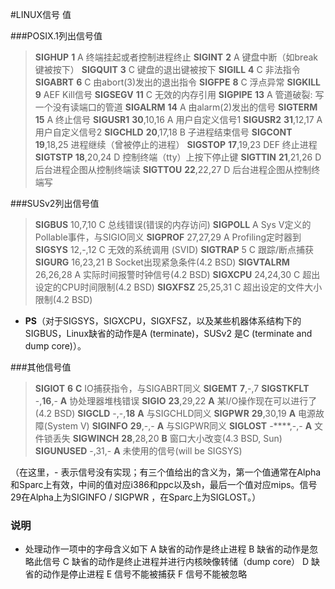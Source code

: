 #LINUX信号 值

###POSIX.1列出信号值

>**SIGHUP** **1** A 终端挂起或者控制进程终止 
>**SIGINT** **2** A 键盘中断（如break键被按下） 
>**SIGQUIT** **3** C 键盘的退出键被按下 
>**SIGILL** **4** C 非法指令 
>**SIGABRT** **6** C 由abort(3)发出的退出指令 
>**SIGFPE** **8** C 浮点异常 
>**SIGKILL** **9** AEF Kill信号 
>**SIGSEGV** **11** C 无效的内存引用 
>**SIGPIPE** **13** A 管道破裂: 写一个没有读端口的管道 
>**SIGALRM** **14** A 由alarm(2)发出的信号 
>**SIGTERM** **15** A 终止信号 
>**SIGUSR1** **30**,10,16 A 用户自定义信号1 
>**SIGUSR2** **31**,12,17 A 用户自定义信号2 
>**SIGCHLD** **20**,17,18 B 子进程结束信号 
>**SIGCONT** **19**,18,25 进程继续（曾被停止的进程） 
>**SIGSTOP** **17**,19,23 DEF 终止进程 
>**SIGTSTP** **18**,20,24 D 控制终端（tty）上按下停止键 
>**SIGTTIN** **21**,21,26 D 后台进程企图从控制终端读 
>**SIGTTOU** **22**,22,27 D 后台进程企图从控制终端写 



###SUSv2列出信号值

> **SIGBUS** 10,7,10 C 总线错误(错误的内存访问) 
> **SIGPOLL** A Sys V定义的Pollable事件，与SIGIO同义 
> **SIGPROF** 27,27,29 A Profiling定时器到 
> **SIGSYS** 12,-,12 C 无效的系统调用 (SVID) 
> **SIGTRAP** 5 C 跟踪/断点捕获 
> **SIGURG** 16,23,21 B Socket出现紧急条件(4.2 BSD) 
> **SIGVTALRM** 26,26,28 A 实际时间报警时钟信号(4.2 BSD) 
> **SIGXCPU** 24,24,30 C 超出设定的CPU时间限制(4.2 BSD) 
> **SIGXFSZ** 25,25,31 C 超出设定的文件大小限制(4.2 BSD) 

- **PS**（对于SIGSYS，SIGXCPU，SIGXFSZ，以及某些机器体系结构下的SIGBUS，Linux缺省的动作是A (terminate)，SUSv2 是C (terminate and dump core)）。 

###其他信号值

> **SIGIOT** **6** **C** IO捕获指令，与SIGABRT同义 
> **SIGEMT** **7**,-,7 
> **SIGSTKFLT** -,**16**,- **A** 协处理器堆栈错误 
> **SIGIO** **23**,29,22 **A** 某I/O操作现在可以进行了(4.2 BSD) 
> **SIGCLD** -,-,**18** **A** 与SIGCHLD同义 
> **SIGPWR** **29**,30,19 **A** 电源故障(System V) 
> **SIGINFO** **29**,-,- **A** 与SIGPWR同义 
> **SIGLOST** -****,-,- **A** 文件锁丢失 
> **SIGWINCH** **28**,28,20 **B** 窗口大小改变(4.3 BSD, Sun) 
> **SIGUNUSED** -,31,- **A** 未使用的信号(will be SIGSYS) 

（在这里，- 表示信号没有实现；有三个值给出的含义为，第一个值通常在Alpha和Sparc上有效，中间的值对应i386和ppc以及sh，最后一个值对应mips。信号29在Alpha上为SIGINFO / SIGPWR ，在Sparc上为SIGLOST。） 

### 说明

- 处理动作一项中的字母含义如下 
  A 缺省的动作是终止进程 
  B 缺省的动作是忽略此信号 
  C 缺省的动作是终止进程并进行内核映像转储（dump core） 
  D 缺省的动作是停止进程 
  E 信号不能被捕获 
  F 信号不能被忽略 